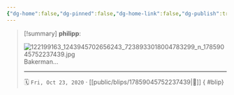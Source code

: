 ```yaml
---
{"dg-home":false,"dg-pinned":false,"dg-home-link":false,"dg-publish":true,"tags":["dgblip"],"disabled rules":["yaml-title","yaml-title-alias","file-name-heading"],"title":"philipp on instagram @ 2020-10-23","created-date":"2020-10-23T10:00:00","updated-date":"2025-05-02T17:43:07","dg-path":"blips/17859045752237439.md","permalink":"/blips/17859045752237439/","dgPassFrontmatter":true}
---
```


> [!summary] **philipp**:
>
> ![122199163_1243945702656243_7238933018004783299_n_17859045752237439.jpg](/img/user/attachments/122199163_1243945702656243_7238933018004783299_n_17859045752237439.jpg)
> Bakerman...
> - - -
>
> 🗓️ `Fri, Oct 23, 2020` · [[public/blips/17859045752237439\|🔗]]
{ #blip}


